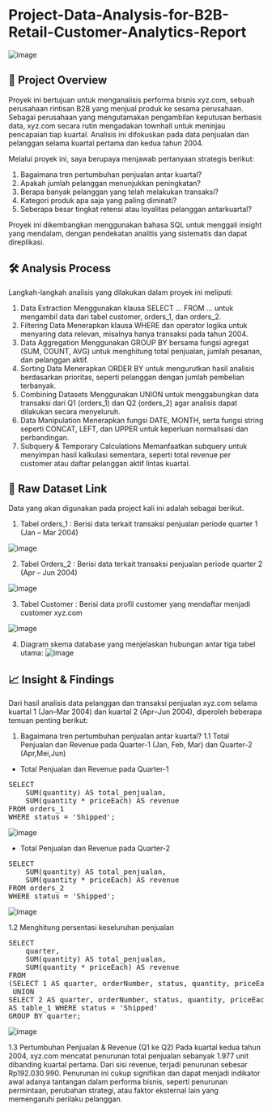 # Project-Data-Analysis-for-B2B-Retail-Customer-Analytics-Report
![image](https://github.com/user-attachments/assets/20793271-f65d-4e64-a35d-3891a0703f7a)

## 📌 Project Overview
Proyek ini bertujuan untuk menganalisis performa bisnis xyz.com, sebuah perusahaan rintisan B2B yang menjual produk ke sesama perusahaan. Sebagai perusahaan yang mengutamakan pengambilan keputusan berbasis data, xyz.com secara rutin mengadakan townhall untuk meninjau pencapaian tiap kuartal. Analisis ini difokuskan pada data penjualan dan pelanggan selama kuartal pertama dan kedua tahun 2004.

Melalui proyek ini, saya berupaya menjawab pertanyaan strategis berikut:

1. Bagaimana tren pertumbuhan penjualan antar kuartal?
2. Apakah jumlah pelanggan menunjukkan peningkatan?
3. Berapa banyak pelanggan yang telah melakukan transaksi?
4. Kategori produk apa saja yang paling diminati?
5. Seberapa besar tingkat retensi atau loyalitas pelanggan antarkuartal?

Proyek ini dikembangkan menggunakan bahasa SQL untuk menggali insight yang mendalam, dengan pendekatan analitis yang sistematis dan dapat direplikasi.

## 🛠️ Analysis Process
Langkah-langkah analisis yang dilakukan dalam proyek ini meliputi:

1. Data Extraction Menggunakan klausa SELECT ... FROM ... untuk mengambil data dari tabel customer, orders_1, dan orders_2.
2. Filtering Data Menerapkan klausa WHERE dan operator logika untuk menyaring data relevan, misalnya hanya transaksi pada tahun 2004.
3. Data Aggregation Menggunakan GROUP BY bersama fungsi agregat (SUM, COUNT, AVG) untuk menghitung total penjualan, jumlah pesanan, dan pelanggan aktif.
4. Sorting Data Menerapkan ORDER BY untuk mengurutkan hasil analisis berdasarkan prioritas, seperti pelanggan dengan jumlah pembelian terbanyak.
5. Combining Datasets Menggunakan UNION untuk menggabungkan data transaksi dari Q1 (orders_1) dan Q2 (orders_2) agar analisis dapat dilakukan secara menyeluruh.
6. Data Manipulation Menerapkan fungsi DATE, MONTH, serta fungsi string seperti CONCAT, LEFT, dan UPPER untuk keperluan normalisasi dan perbandingan.
7. Subquery & Temporary Calculations Memanfaatkan subquery untuk menyimpan hasil kalkulasi sementara, seperti total revenue per customer atau daftar pelanggan aktif lintas kuartal.

## 📂 Raw Dataset Link
Data yang akan digunakan pada project kali ini adalah sebagai berikut.

1. Tabel orders_1 : Berisi data terkait transaksi penjualan periode quarter 1 (Jan – Mar 2004)
   
![image](https://github.com/user-attachments/assets/969f472e-cb49-40be-b699-fde2f17d5925)

2. Tabel Orders_2 : Berisi data terkait transaksi penjualan periode quarter 2 (Apr – Jun 2004)

![image](https://github.com/user-attachments/assets/3eb8e86c-3388-4c71-8d2e-697cb0a1d373)

3. Tabel Customer : Berisi data profil customer yang mendaftar menjadi customer xyz.com
   
![image](https://github.com/user-attachments/assets/03ace26c-4bce-461c-b570-415f155652a7)

4. Diagram skema database yang menjelaskan hubungan antar tiga tabel utama:
![image](https://github.com/user-attachments/assets/9566994b-8149-4155-a3ae-d33c7ef2cffb)

## 📈 Insight & Findings

Dari hasil analisis data pelanggan dan transaksi penjualan xyz.com selama kuartal 1 (Jan–Mar 2004) dan kuartal 2 (Apr–Jun 2004), diperoleh beberapa temuan penting berikut:

1. Bagaimana tren pertumbuhan penjualan antar kuartal?
1.1 Total Penjualan dan Revenue pada Quarter-1 (Jan, Feb, Mar) dan Quarter-2 (Apr,Mei,Jun)

- Total Penjualan dan Revenue pada Quarter-1
<pre lang="markdown">
SELECT 
	SUM(quantity) AS total_penjualan,
	SUM(quantity * priceEach) AS revenue
FROM orders_1
WHERE status = 'Shipped';
</pre>

![image](https://github.com/user-attachments/assets/2c4c8318-2cd4-4bf8-8d08-4dec0f5321f5)


- Total Penjualan dan Revenue pada Quarter-2
<pre lang="markdown">
SELECT
 	SUM(quantity) AS total_penjualan,
	SUM(quantity * priceEach) AS revenue
FROM orders_2
WHERE status = 'Shipped';
</pre>

![image](https://github.com/user-attachments/assets/4e73367d-dcdc-40d2-8754-b0f12858652e)

1.2 Menghitung persentasi keseluruhan penjualan
<pre lang="markdown">
SELECT
	quarter,
	SUM(quantity) AS total_penjualan,
	SUM(quantity * priceEach) AS revenue
FROM 
(SELECT 1 AS quarter, orderNumber, status, quantity, priceEach FROM orders_1 
 UNION
SELECT 2 AS quarter, orderNumber, status, quantity, priceEach FROM orders_2)
AS table_1 WHERE status = 'Shipped'
GROUP BY quarter;
</pre>
![image](https://github.com/user-attachments/assets/0c359027-1041-44a4-b065-af3470b10e37)

1.3 Pertumbuhan Penjualan & Revenue (Q1 ke Q2)
Pada kuartal kedua tahun 2004, xyz.com mencatat penurunan total penjualan sebanyak 1.977 unit dibanding kuartal pertama. Dari sisi revenue, terjadi penurunan sebesar Rp192.030.990. Penurunan ini cukup signifikan dan dapat menjadi indikator awal adanya tantangan dalam performa bisnis, seperti penurunan permintaan, perubahan strategi, atau faktor eksternal lain yang memengaruhi perilaku pelanggan.


